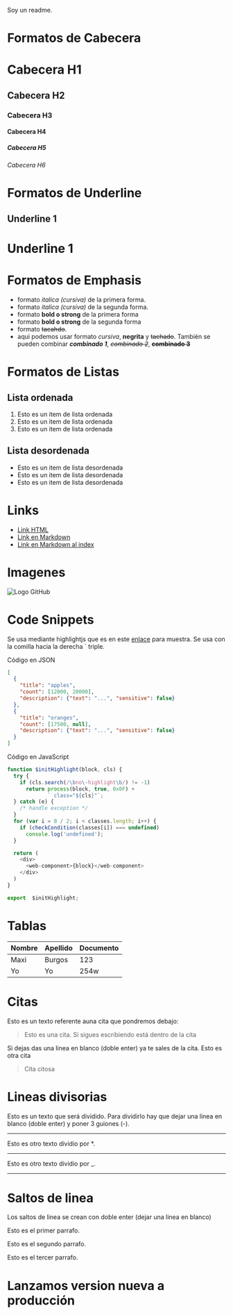 Soy un readme.

# Formatos de Cabecera
# Cabecera H1
## Cabecera H2
### Cabecera H3
#### Cabecera H4
##### Cabecera H5
###### Cabecera H6

# Formatos de Underline

Underline 1
-----------

Underline 1
===========


# Formatos de Emphasis

- formato *italica (cursiva)* de la primera forma.
- formato _italica (cursiva)_ de la segunda forma.
- formato **bold o strong** de la primera forma
- formato __bold o strong__ de la segunda forma
- formato ~~tacahdo~~.
- aqui podemos usar formato *cursiva*, **negrita** y ~~tachado~~. También se pueden combinar ***combinado 1***, *~~combinado 2~~*, **~~combinado 3~~**


# Formatos de Listas

## Lista ordenada
1. Esto es un item de lista ordenada
2. Esto es un item de lista ordenada
3. Esto es un item de lista ordenada


## Lista desordenada
- Esto es un item de lista desordenada
- Esto es un item de lista desordenada
- Esto es un item de lista desordenada



# Links
- <a href="https://google.es">Link HTML </a>
- [Link en Markdown](https://google.es)
- [Link en Markdown al index](index.html)


# Imagenes
![Logo GitHub](https://github.githubassets.com/images/modules/logos_page/GitHub-Mark.png)


# Code Snippets
Se usa mediante highlightjs que es en este [enlace](https://highlightjs.org/static/demo/) para muestra. Se usa con la comilla hacia la derecha ` triple.

Código en JSON
```JSON
[
  {
    "title": "apples",
    "count": [12000, 20000],
    "description": {"text": "...", "sensitive": false}
  },
  {
    "title": "oranges",
    "count": [17500, null],
    "description": {"text": "...", "sensitive": false}
  }
]
```

Código en JavaScript
```Javascript
function $initHighlight(block, cls) {
  try {
    if (cls.search(/\bno\-highlight\b/) != -1)
      return process(block, true, 0x0F) +
             ` class="${cls}"`;
  } catch (e) {
    /* handle exception */
  }
  for (var i = 0 / 2; i < classes.length; i++) {
    if (checkCondition(classes[i]) === undefined)
      console.log('undefined');
  }

  return (
    <div>
      <web-component>{block}</web-component>
    </div>
  )
}

export  $initHighlight;
```


# Tablas
| Nombre | Apellido | Documento |
| ------ | -------- | --------- |
| Maxi | Burgos | 123 |
| Yo | Yo | 254w



# Citas
Esto es un texto referente auna cita que pondremos debajo:
> Esto es una cita.
Si sigues escribiendo está dentro de la cita

Si dejas das una linea en blanco (doble enter) ya te sales de la cita.
Esto es otra cita
>Cita citosa

# Lineas divisorias
Esto es un texto que será dividido. Para dividirlo hay que dejar una linea en blanco (doble enter) y poner 3 guiones (-).

---
Esto es otro texto dividio por *.

***

Esto es otro texto dividio por _.

___




# Saltos de linea
Los saltos de linea se crean con doble enter (dejar una linea en blanco)

Esto es el primer parrafo.

Esto es el segundo parrafo.

Esto es el tercer parrafo.

# Lanzamos version nueva a producción


